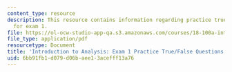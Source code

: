 ```yaml
---
content_type: resource
description: This resource contains information regarding practice true-false questions
  for exam 1.
file: https://ol-ocw-studio-app-qa.s3.amazonaws.com/courses/18-100a-introduction-to-analysis-fall-2012/6bb91fb1d079d06baee13acefff13a76_MIT18_100AF12_Truefalse.pdf
file_type: application/pdf
resourcetype: Document
title: 'Introduction to Analysis: Exam 1 Practice True/False Questions'
uid: 6bb91fb1-d079-d06b-aee1-3acefff13a76
---
```

